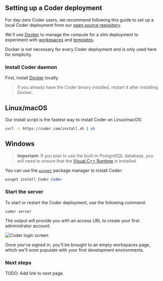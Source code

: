 ## Setting up a Coder deployment

For day-zero Coder users, we recommend following this guide to set up a local
Coder deployment from our
[open source repository](https://github.com/coder/coder).

We'll use [Docker](https://docs.docker.com/engine) to manage the compute for a
slim deployment to experiment with
[workpsaces](../tutorials/workspaces/README.md) and
[templates](../tutorials/templates/README.md).

Docker is not necessary for every Coder deployment and is only used here for
simplicity.

### Install Coder daemon

First, install [Docker](https://docs.docker.com/engine/install/) locally.

> If you already have the Coder binary installed, restart it after installing
> Docker.

<div class="tabs">

## Linux/macOS

Our install script is the fastest way to install Coder on Linux/macOS:

```sh
curl -L https://coder.com/install.sh | sh
```

## Windows

> **Important:** If you plan to use the built-in PostgreSQL database, you will
> need to ensure that the
> [Visual C++ Runtime](https://learn.microsoft.com/en-US/cpp/windows/latest-supported-vc-redist#latest-microsoft-visual-c-redistributable-version)
> is installed.

You can use the
[`winget`](https://learn.microsoft.com/en-us/windows/package-manager/winget/#use-winget)
package manager to install Coder:

```powershell
winget install Coder.Coder
```

</div>

### Start the server

To start or restart the Coder deployment, use the following command:

```shell
coder server
```

The output will provide you with an access URL to create your first
administrator account.

![Coder login screen](../images/start/setup-page.png)

Once you've signed in, you'll be brought to an empty workspaces page, which
we'll soon populate with your first development environments.

### Next steps

TODO: Add link to next page.
